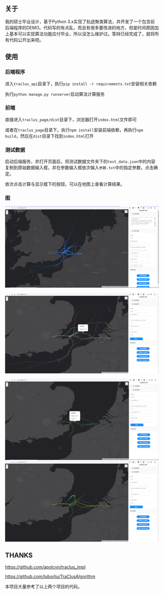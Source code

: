 ## 关于

我的硕士毕业设计，基于Python 3.x实现了轨迹聚类算法，并开发了一个包含前后端程序的DEMO。代码写的有点乱，而且有很多要改进的地方，但是时间原因加上基本可以实现算法功能应付毕业，所以没怎么维护过。答辩已经完成了，就将所有代码公开出来吧。

## 使用

### 后端程序

进入`traclus_api`目录下，执行`pip install -r requirements.txt`安装相关依赖

执行`python manage.py runserver`启动算法计算服务

### 前端

直接进入`traclus_page/dist`目录下，浏览器打开`index.html`文件即可

或者在`traclus_page`目录下，执行`npm install`安装前端依赖，再执行`npm build`，然后在`dist`目录下找到`index.html`打开

### 测试数据

启动后端服务，并打开页面后，将测试数据文件夹下的`test_data.json`中的内容复制到原始数据输入框，并在参数输入框依次输入`参数.txt`中的指定参数，点击确定。

依次点击计算与显示框下的按钮，可以在地图上查看计算结果。

### 图

![原始数据](.\picture\1.png)

![轨迹分段](.\picture\2.PNG)

![轨迹聚类](.\picture\3.PNG)![代表性轨迹](.\picture\4.PNG)

## THANKS

https://github.com/apolcyn/traclus_impl

https://github.com/luborliu/TraClusAlgorithm

本项目大量参考了以上两个项目的代码。